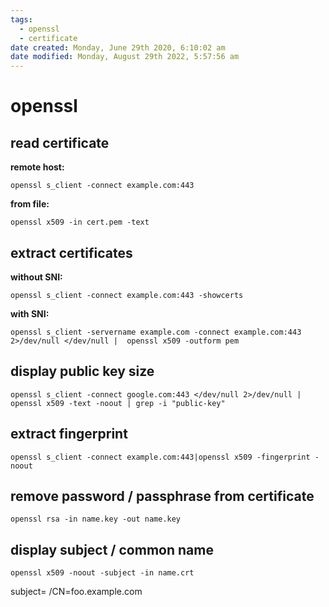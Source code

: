 ```yaml
---
tags:
  - openssl
  - certificate
date created: Monday, June 29th 2020, 6:10:02 am
date modified: Monday, August 29th 2022, 5:57:56 am
---
```


# openssl

## read certificate

**remote host:**

```shell
openssl s_client -connect example.com:443
```

**from file:**

```shell
openssl x509 -in cert.pem -text
```

## extract certificates

**without SNI:**

```shell
openssl s_client -connect example.com:443 -showcerts
```

**with SNI:**

```shell
openssl s_client -servername example.com -connect example.com:443 2>/dev/null </dev/null |  openssl x509 -outform pem
```

## display public key size

```shell
openssl s_client -connect google.com:443 </dev/null 2>/dev/null | openssl x509 -text -noout | grep -i "public-key"
```

## extract fingerprint

```shell
openssl s_client -connect example.com:443|openssl x509 -fingerprint -noout
```

## remove password / passphrase from certificate

```shell
openssl rsa -in name.key -out name.key
```

## display subject / common name

```shell
openssl x509 -noout -subject -in name.crt
```

subject= /CN=foo.example.com
